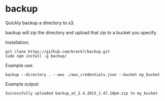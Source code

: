 backup
======

Quickly backup a directory to s3.

backup will zip the directory and upload that zip to a bucket you specify.

Installation:

    git clone https://github.com/breck7/backup.git
    sudo npm install -g backup/

Example use:

    backup --directory . --aws ./aws_credentials.json --bucket my_bucket

Example output:

    Successfully uploaded backup_at_2.4.2013_1.47.18pm.zip to my_bucket

